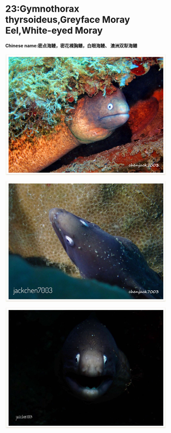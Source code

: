 # 23:Gymnothorax thyrsoideus,Greyface Moray Eel,White-eyed Moray

#### Chinese name:密点海鳗，密花裸胸鳝，白眼海鳗、 澳洲双犁海鳝

![](../../.gitbook/assets/white-eyed-moray-eel.jpg)

![](../../.gitbook/assets/white-eyed-moray-eel2.jpg)

![](../../.gitbook/assets/white-eyed-moray-eel3.jpg)

